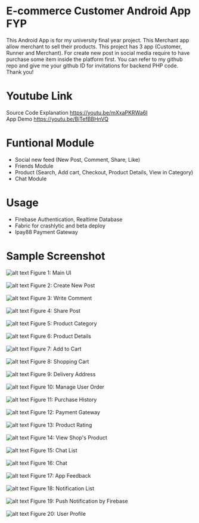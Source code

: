 # E-commerce Customer Android App FYP
This Android App is for my university final year project. This Merchant app allow merchant to sell their products. This project has 3 app (Customer, Runner and Merchant). For create new post in social media require to have purchase some item inside the platform first. You can refer to my github repo and give me your github ID for invitations for backend PHP code. Thank you!

# Youtube Link
Source Code Explanation
https://youtu.be/mXxaPKRWa6I
</br>App Demo
https://youtu.be/BiTefBBHnVQ

# Funtional Module
- Social new feed (New Post, Comment, Share, Like)
- Friends Module
- Product (Search, Add cart, Checkout, Product Details, View in Category)
- Chat Module

# Usage
- Firebase Authentication, Realtime Database 
- Fabric for crashlytic and beta deploy
- Ipay88 Payment Gateway

# Sample Screenshot

![alt text](https://s15.postimg.cc/7vziy1ivf/home_social_post.jpg) Figure 1: Main UI  </br></br>
![alt text](https://s15.postimg.cc/88qx4atgb/post.jpg) Figure 2: Create New Post</br></br>
![alt text](https://s15.postimg.cc/gr0d8kfdn/comment.jpg) Figure 3: Write Comment</br></br>
![alt text](https://s15.postimg.cc/jxuws9zuj/share.jpg) Figure 4: Share Post</br></br>
![alt text](https://s15.postimg.cc/646k344nf/category_page.jpg) Figure 5: Product Category</br></br>
![alt text](https://s15.postimg.cc/h3rreuktn/product_detail.jpg) Figure 6:  Product Details</br></br>
![alt text](https://s15.postimg.cc/mf6nzetzv/add_to_cart.jpg) Figure 7: Add to Cart</br></br>
![alt text](https://s15.postimg.cc/ivkq9rrbv/shopping_cart.jpg) Figure 8: Shopping Cart</br></br>
![alt text](https://s15.postimg.cc/qobe1ls4b/delivery_address.jpg) Figure 9: Delivery Address</br></br>
![alt text](https://s15.postimg.cc/yh21tpnuj/user_manage_order.jpg) Figure 10: Manage User Order</br></br>
![alt text](https://s15.postimg.cc/e9om1ag1n/history.jpg) Figure 11: Purchase History</br></br>
![alt text](https://s15.postimg.cc/adba5dnd7/payment.jpg) Figure 12: Payment Gateway</br></br>
![alt text](https://s15.postimg.cc/mf6nzjz6j/rating.jpg) Figure 13: Product Rating</br></br>
![alt text](https://s15.postimg.cc/o6zmuifzf/view_shop.jpg) Figure 14: View Shop's Product</br></br>
![alt text](https://s15.postimg.cc/ez7edme0b/chat_list.jpg) Figure 15: Chat List</br></br>
![alt text](https://s15.postimg.cc/nhguhys8r/chat_module.jpg) Figure 16: Chat</br></br>
![alt text](https://s15.postimg.cc/jl3ilzuej/feedback.jpg) Figure 17: App Feedback</br></br>
![alt text](https://s15.postimg.cc/ge8z2e4tn/notification_list.jpg) Figure 18: Notification List</br></br>
![alt text](https://s15.postimg.cc/rqlkk6l8b/notification.png) Figure 19: Push Notification by Firebase</br></br>
![alt text](https://s15.postimg.cc/7j84rzax7/user_profile.jpg) Figure 20: User Profile</br></br>

